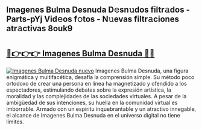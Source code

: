## Imagenes Bulma Desnuda D𝚎sn𝚞dos filtr𝚊dos - Parts-pYj Vid𝚎os f𝚘tos - N𝚞evas filtr𝚊ciones atr𝚊ctivas 8ouk9

# <h2><a href="http://mb61yzw.tromn.icu/?c=Imagenes+Bulma+Desnuda">🔗👉👉👉 Imagenes Bulma Desnuda 🔗🔗</a></h2>

[![Imagenes Bulma Desnuda nuevo](https://i.imgur.com/pEAQMta.gif)](http://mb61yzw.tromn.icu/?c=Imagenes+Bulma+Desnuda)
Imagenes Bulma Desnuda, una figura enigmática y multifacética, desafía la comprensión simple. Su método poco ortodoxo de crear una persona en línea ha magnetizado y ofendido a los espectadores, estimulando debates sobre la expresión artística, la moralidad y las complejidades de las sociedades virtuales. A pesar de la ambigüedad de sus intenciones, su huella en la comunidad virtual es imborrable. Armado con un espíritu inquebrantable y un atractivo innegable, el alcance de Imagenes Bulma Desnuda en el universo digital no tiene límites.
